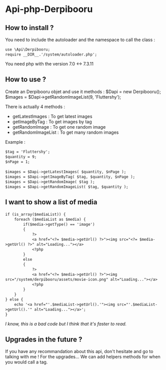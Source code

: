 # Api-php-Derpibooru

## How to install ?

You need to include the autoloader and the namespace to call the class :

    use \Api\Derpibooru;
    require __DIR__.'/system/autoloader.php';

You need php with the version 7.0 <-> 7.3.11

## How to use ?

Create an Derpibooru objet and use it methods :
    $Dapi = new Derpibooru();
    $images = $Dapi->getRandomImageList(9, 'Fluttershy');

There is actually 4 methods :
+ getLatestImages       : To get latest images
+ getImageByTag         : To get images by tag
+ getRandomImage        : To get one random image
+ getRandomImageList    : To get many random images

Example :

    $tag = 'Fluttershy';
    $quantity = 9;
    $nPage = 1;

    $images = $Dapi->getLatestImages( $quantity, $nPage );
    $images = $Dapi->getImageByTag( $tag, $quantity, $nPage );
    $images = $Dapi->getRandomImage( $tag );
    $images = $Dapi->getRandomImageList( $tag, $quantity );

## I want to show a list of media

    if (is_array($mediaList)) {
        foreach ($mediaList as $media) {
            if($media->getType() == 'image')
            {
                ?>
                <a href="<?= $media->getUrl() ?>"><img src="<?= $media->getUrl() ?>" alt="Loading..."></a>
                <?php
            }
            else
            {
                ?>
                <a href="<?= $media->getUrl() ?>"><img src="/system/derpibooru/assets/movie-icon.png" alt="Loading..."></a>
                <?php
            }
        }
    } else {
        echo '<a href="'.$mediaList->getUrl().'"><img src="'.$mediaList->getUrl().'" alt="Loading..."></a>';
    }

*I know, this is a bad code but I think that it's faster to read.*

## Upgrades in the future ?
If you have any recommandation about this api, don't hesitate and go to talking with me !
For the upgrades... We can add helpers methods for when you would call a tag.